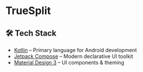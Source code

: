 # TrueSplit 
## 🛠 Tech Stack

- [Kotlin](https://kotlinlang.org/) – Primary language for Android development  
- [Jetpack Compose](https://developer.android.com/jetpack/compose) – Modern declarative UI toolkit  
- [Material Design 3](https://m3.material.io/) – UI components & theming  
